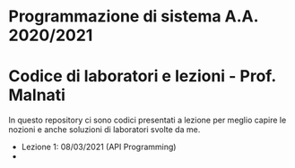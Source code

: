 # Programmazione di sistema A.A. 2020/2021

# Codice di laboratori e lezioni - Prof. Malnati

In questo repository ci sono codici presentati a lezione per meglio capire le nozioni e anche soluzioni di laboratori svolte da me.

- Lezione 1: 08/03/2021 (API Programming)
-
